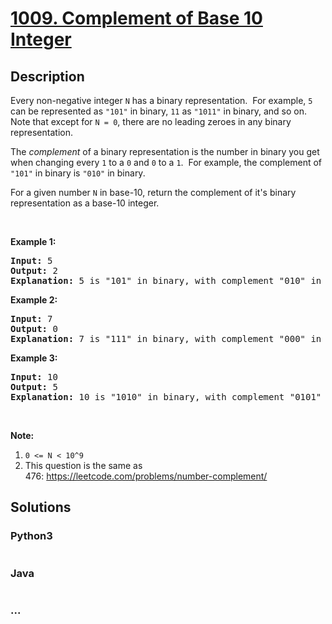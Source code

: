 # [1009. Complement of Base 10 Integer](https://leetcode.com/problems/complement-of-base-10-integer)

## Description
<p>Every non-negative integer <code>N</code>&nbsp;has a binary representation.&nbsp; For example,&nbsp;<code>5</code> can be represented as <code>&quot;101&quot;</code>&nbsp;in binary, <code>11</code> as <code>&quot;1011&quot;</code>&nbsp;in binary, and so on.&nbsp; Note that except for <code>N = 0</code>, there are no leading zeroes in any&nbsp;binary representation.</p>

<p>The <em>complement</em>&nbsp;of a binary representation&nbsp;is the number in binary you get when changing every <code>1</code> to a <code>0</code> and <code>0</code> to a <code>1</code>.&nbsp; For example, the complement of <code>&quot;101&quot;</code> in binary is <code>&quot;010&quot;</code> in binary.</p>

<p>For a given number <code>N</code> in base-10, return the complement of it&#39;s binary representation as a&nbsp;base-10 integer.</p>

<p>&nbsp;</p>

<ol>
</ol>

<div>
<p><strong>Example 1:</strong></p>

<pre>
<strong>Input: </strong><span id="example-input-1-1">5</span>
<strong>Output: </strong><span id="example-output-1">2</span>
<strong>Explanation: </strong>5 is &quot;101&quot; in binary, with complement &quot;010&quot; in binary, which is 2 in base-10.
</pre>

<div>
<p><strong>Example 2:</strong></p>

<pre>
<strong>Input: </strong><span id="example-input-2-1">7</span>
<strong>Output: </strong><span id="example-output-2">0</span>
<span id="example-output-1"><strong>Explanation: </strong>7 is &quot;111&quot; in binary, with complement &quot;000&quot; in binary, which is 0 in base-10.
</span></pre>

<div>
<p><strong>Example 3:</strong></p>

<pre>
<strong>Input: </strong><span id="example-input-3-1">10</span>
<strong>Output: </strong><span id="example-output-3">5</span>
<strong>Explanation: </strong>10 is &quot;1010&quot; in binary, with complement &quot;0101&quot; in binary, which is 5 in base-10.
</pre>

<p>&nbsp;</p>

<p><strong>Note:</strong></p>

<ol>
	<li><code>0 &lt;= N &lt; 10^9</code></li>
	<li>This question is the same as 476:&nbsp;<a href="https://leetcode.com/problems/number-complement/">https://leetcode.com/problems/number-complement/</a></li>
</ol>
</div>
</div>
</div>



## Solutions


### Python3

```python

```

### Java

```java

```

### ...
```

```
